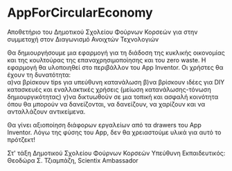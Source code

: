 # AppForCircularEconomy
Αποθετήριο του Δημοτικού Σχολείου Φούρνων Κορσεών για στην συμμετοχή στον Διαγωνισμό  Ανοιχτών Τεχνολογιών

Θα δημιουργήσουμε μια εφαρμογή για τη διάδοση της κυκλικής οικονομίας και της κουλτούρας της επαναχρησιμοποίησης και του zero waste.
Η εφαρμογή θα υλοποιηθεί στο περιβάλλον του App Inventor.
Οι χρήστες θα έχουν τη δυνατότητα:  
α)να βρίσκουν tips για υπεύθυνη κατανάλωση
β)να βρίσκουν ιδέες για DIY κατασκευές και εναλλακτικές χρήσεις (μείωση κατανάλωσης-τόνωση δημιουργικότητας)
γ)να δικτυωθούν σε μια τοπική και ασφαλή κοινότητα όπου θα μπορούν να δανείζονται, να δανείζουν, να χαρίζουν και να ανταλλάζουν αντικείμενα.

Θα γίνει αξιοποίηση διάφορων εργαλείων από τα  drawers του App Inventor.
Λόγω της φύσης του App, δεν θα χρειαστούμε υλικά για αυτό το πρότζεκτ!

Στ' τάξη Δημοτικού Σχολείου Φούρνων Κορσεών
Υπεύθυνη Εκπαιδευτικός: Θεοδώρα Σ. Τζιαμπάζη, Scientix Ambassador

